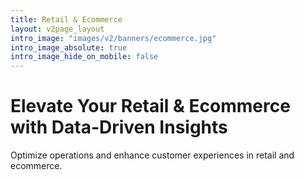 ```yaml
---
title: Retail & Ecommerce
layout: v2page_layout
intro_image: "images/v2/banners/ecommerce.jpg"
intro_image_absolute: true
intro_image_hide_on_mobile: false
---
```


# Elevate Your Retail & Ecommerce with Data-Driven Insights

Optimize operations and enhance customer experiences in retail and ecommerce.